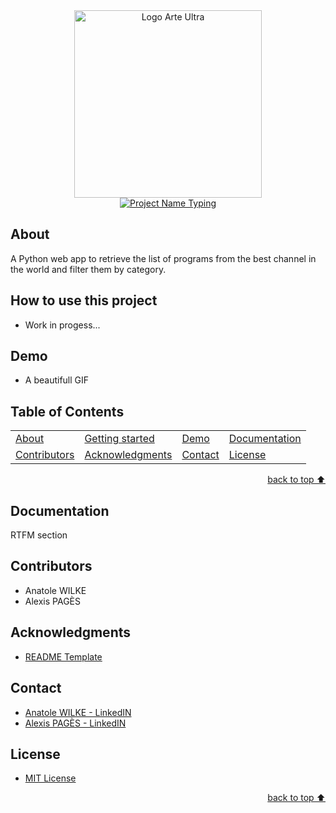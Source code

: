 <!-- Logo Section  -->
<div align="center">
    <a href="https://www.arte.tv/fr/" target="_blank">
        <img src="https://i.imgur.com/Op6SYiw.png" 
        alt="Logo Arte Ultra" height="300" width="auto">
    </a>
</div>


<!-- Project title -->
<div align="center">
    <a href="https://git.io/typing-svg"><img src="https://readme-typing-svg.herokuapp.com?font=Fira+Code&pause=1000&color=FF7A33&center=true&width=435&lines=Ultimate+ARTE+Web+app" alt="Project Name Typing" /></a>
</div>

## About
A Python web app to retrieve the list of programs from the best channel in the world and filter them by category.

## How to use this project
- Work in progess...

## Demo
- A beautifull GIF

## Table of Contents

<dev align="center">
<table align="center">
        <tr>
            <td><a href="#about">About</a></td>        
            <td><a href="#how-to-use-this-project">Getting started</td>
            <td><a href="#demo">Demo</a></td>
            <td><a href="#documentation">Documentation</a></td>
        </tr>
        <tr>
            <td><a href="#contributors">Contributors</a></td>
            <td><a href="#acknowledgments">Acknowledgments</a></td>
            <td><a href="#contact">Contact</a></td>
            <td><a href="#license">License</a></td>
        </tr>
</table>
</dev>

<!-- back to top button -->
<p align="right"><a href="#how-to-use-this-project">back to top ⬆️</a></p>

## Documentation
RTFM section

## Contributors
- Anatole WILKE
- Alexis PAGÈS

## Acknowledgments
- [README Template](https://github.com/YousefIbrahimismail/Project-README-Template)

## Contact
- [Anatole WILKE - LinkedIN](https://www.linkedin.com/in/anatole-wilke-0819051a8/) 
- [Alexis PAGÈS - LinkedIN](https://www.linkedin.com/in/alexis-pag%C3%A8s-3663551a9/)

## License
- [MIT License](./LICENSE.txt)

<!-- back to top button -->
<p align="right"><a href="#how-to-use-this-project">back to top ⬆️</a></p>
